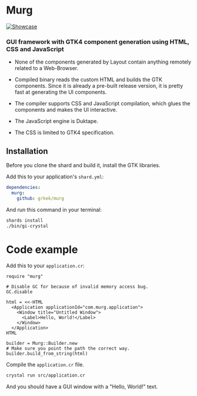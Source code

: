 # Murg

[![Showcase](https://i.postimg.cc/RCKxYtZp/Screenshot-2022-10-06-at-17-14-42.png)](https://github.com/grkek/murg)

### GUI framework with GTK4 component generation using HTML, CSS and JavaScript

- None of the components generated by Layout contain anything remotely related to a Web-Browser.

- Compiled binary reads the custom HTML and builds the GTK components. Since it is already a pre-built release version, it is pretty fast at generating the UI components.

- The compiler supports CSS and JavaScript compilation, which glues the components and makes the UI interactive.

- The JavaScript engine is Duktape.

- The CSS is limited to GTK4 specification.

## Installation

Before you clone the shard and build it, install the GTK libraries.

Add this to your application's `shard.yml`:

```yaml
dependencies:
  murg:
    github: grkek/murg
```

And run this command in your terminal:

```bash
shards install
./bin/gi-crystal
```

# Code example
Add this to your `application.cr`:

```crystal
require "murg"

# Disable GC for because of invalid memory access bug.
GC.disable

html = <<-HTML
  <Application applicationId="com.murg.application">
    <Window title="Untitled Window">
      <Label>Hello, World!</Label>
    </Window>
  </Application>
HTML

builder = Murg::Builder.new
# Make sure you point the path the correct way.
builder.build_from_string(html)
```

Compile the `application.cr` file.

```bash
crystal run src/application.cr
```

And you should have a GUI window with a "Hello, World!" text.